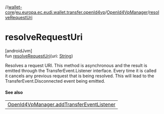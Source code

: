 //[wallet-core](../../../index.md)/[eu.europa.ec.eudi.wallet.transfer.openId4vp](../index.md)/[OpenId4VpManager](index.md)/[resolveRequestUri](resolve-request-uri.md)

# resolveRequestUri

[androidJvm]\
fun [resolveRequestUri](resolve-request-uri.md)(uri: [String](https://kotlinlang.org/api/latest/jvm/stdlib/kotlin-stdlib/kotlin/-string/index.html))

Resolves a request URI. This method is asynchronous and the result is emitted through the TransferEvent.Listener interface. Every time it is called it cancels any previous request that is being resolved. This will lead to the TransferEvent.Disconnected event being emitted.

#### See also

| |
|---|
| [OpenId4VpManager.addTransferEventListener](add-transfer-event-listener.md) |
